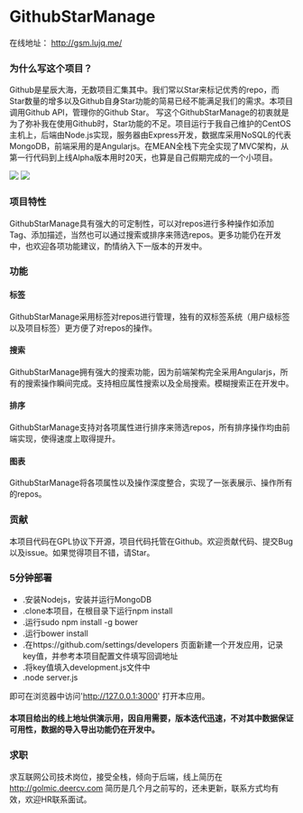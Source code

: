 # GithubStarManage
在线地址：
http://gsm.lujq.me/

### 为什么写这个项目？

Github是星辰大海，无数项目汇集其中。我们常以Star来标记优秀的repo，而Star数量的增多以及Github自身Star功能的简易已经不能满足我们的需求。本项目调用Github API，管理你的Github Star。
写这个GithubStarManage的初衷就是为了弥补我在使用Github时，Star功能的不足。项目运行于我自己维护的CentOS主机上，后端由Node.js实现，服务器由Express开发，数据库采用NoSQL的代表MongoDB，前端采用的是Angularjs。在MEAN全栈下完全实现了MVC架构，从第一行代码到上线Alpha版本用时20天，也算是自己假期完成的一个小项目。

![][image-1]
![][image-2]
### 项目特性

GithubStarManage具有强大的可定制性，可以对repos进行多种操作如添加Tag、添加描述，当然也可以通过搜索或排序来筛选repos。更多功能仍在开发中，也欢迎各项功能建议，酌情纳入下一版本的开发中。

### 功能

#### 标签

GithubStarManage采用标签对repos进行管理，独有的双标签系统（用户级标签以及项目标签）更方便了对repos的操作。

#### 搜索

GithubStarManage拥有强大的搜索功能，因为前端架构完全采用Angularjs，所有的搜索操作瞬间完成。支持相应属性搜索以及全局搜索。模糊搜索正在开发中。

#### 排序

GithubStarManage支持对各项属性进行排序来筛选repos，所有排序操作均由前端实现，使得速度上取得提升。

#### 图表

GithubStarManage将各项属性以及操作深度整合，实现了一张表展示、操作所有的repos。

### 贡献

本项目代码在GPL协议下开源，项目代码托管在Github。欢迎贡献代码、提交Bug以及issue。如果觉得项目不错，请Star。

### 5分钟部署

+ .安装Nodejs，安装并运行MongoDB
+ .clone本项目，在根目录下运行npm install
+ .运行sudo npm install -g bower
+ .运行bower install
+ .在https://github.com/settings/developers 页面新建一个开发应用，记录key值，并参考本项目配置文件填写回调地址
+ .将key值填入development.js文件中
+ .node server.js

即可在浏览器中访问'http://127.0.0.1:3000' 打开本应用。

#### 本项目给出的线上地址供演示用，因自用需要，版本迭代迅速，不对其中数据保证可用性，数据的导入导出功能仍在开发中。


### 求职

求互联网公司技术岗位，接受全栈，倾向于后端，线上简历在 http://golmic.deercv.com 简历是几个月之前写的，还未更新，联系方式均有效，欢迎HR联系面试。

[image-1]:	http://ww2.sinaimg.cn/large/a41f74cdjw1euof5qt7b6j211y0lcn01.jpg
[image-2]:	http://ww3.sinaimg.cn/large/a41f74cdjw1euof6bmn00j20xq0hin21.jpg